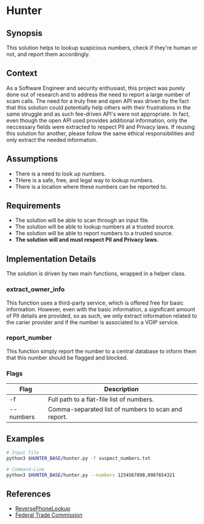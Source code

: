 # Hunter

## Synopsis
This solution helps to lookup suspicious numbers, check if they're human or not, and report them accordingly.

## Context
As a Software Engineer and security enthusiast, this project was purely done out of research and to address the need to report a large number of scam calls.  The need for a truly free and open API was driven by the fact that this solution could potentially help others with their frustrations in the same struggle and as such fee-driven API's were not appropriate.  In fact, even though the open API used provides additional information, only the neccessary fields were extracted to respect PII and Privacy laws.  If reusing this solution for another, please follow the same ethical responsibilities and only extract the needed information.

## Assumptions
* There is a need to look up numbers.
* THere is a safe, free, and legal way to lookup numbers.
* There is a location where these numbers can be reported to.

## Requirements
* The solution will be able to scan through an input file.
* The solution will be able to lookup numbers at a trusted source.
* The solution will be able to report numbers to a trusted source.
* **The solution will and must respect PII and Privacy laws.**

## Implementation Details
The solution is driven by two main functions, wrapped in a helper class.

### extract_owner_info
This function uses a third-party service, which is offered free for basic information.  However, even with the basic information, a significant amount of PII details are provided, so as such, we only extract information related to the carier provider and if the number is associated to a VOIP service.
 
### report_number
This function simply report the number to a central database to inform them that this number should be flagged and blocked.

### Flags
|Flag                         | Description                                                                             |
|--|--|
|-f                           | Full path to a flat-file list of numbers.                                               |
|--numbers                    | Comma-separated list of numbers to scan and report.                                     |

## Examples
```bash
# Input file
python3 $HUNTER_BASE/hunter.py -f suspect_numbers.txt

# Command-Line
python3 $HUNTER_BASE/hunter.py --numbers 1234567890,0987654321
```

## References
* [ReversePhoneLookup](https://www.reversephonelookup.com/)
* [Federal Trade Commission](https://www.donotcall.gov/)

